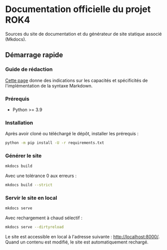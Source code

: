 # Documentation officielle du projet ROK4

Sources du site de documentation et du générateur de site statique associé (Mkdocs).

## Démarrage rapide

### Guide de rédaction

[Cette page](https://squidfunk.github.io/mkdocs-material/reference/formatting/) donne des indications sur les capacités et spécificités de l'implémentation de la syntaxe Markdown.

### Prérequis

- Python >= 3.9

### Installation

Après avoir cloné ou téléchargé le dépôt, installer les prérequis :

```bash
python -m pip install -U -r requirements.txt
```

### Générer le site

```bash
mkdocs build
```

Avec une tolérance 0 aux erreurs :

```bash
mkdocs build --strict
```

### Servir le site en local

```bash
mkdocs serve
```

Avec rechargement à chaud sélectif :

```bash
mkdocs serve --dirtyreload
```

Le site est accessible en local à l'adresse suivante : <http://localhost:8000/>.
Quand un contenu est modifié, le site est automatiquement rechargé.
